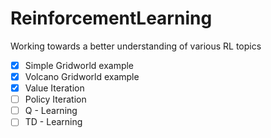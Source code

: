 # ReinforcementLearning
Working towards a better understanding of various RL topics

- [x] Simple Gridworld example
- [x] Volcano Gridworld example
- [x] Value Iteration
- [ ] Policy Iteration
- [ ] Q - Learning
- [ ] TD - Learning
